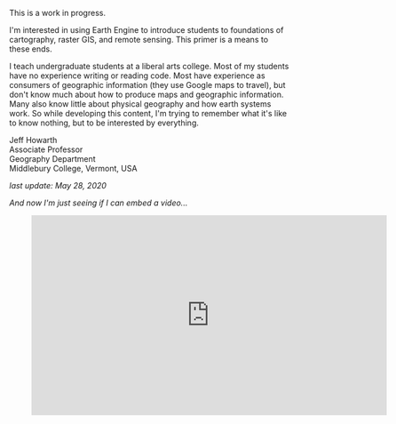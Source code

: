 This is a work in progress.

I'm interested in using Earth Engine to introduce students to foundations of cartography, raster GIS, and remote sensing. This primer is a means to these ends.

I teach undergraduate students at a liberal arts college. Most of my students have no experience writing or reading code. Most have experience as consumers of geographic information (they use Google maps to travel), but don't know much about how to produce maps and geographic information. Many also know little about physical geography and how earth systems work. So while developing this content, I'm trying to remember what it's like to know nothing, but to be interested by everything.

Jeff Howarth  
Associate Professor  
Geography Department  
Middlebury College, Vermont, USA    

*last update: May 28, 2020*

*And now I'm just seeing if I can embed a video...*

<figure class="video_container">
  <iframe width='640' height='360' src="https://www.youtube.com/embed/raBYQDiwe_E" frameborder="0" allowfullscreen="true"> </iframe>
</figure>
